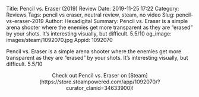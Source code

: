 Title: Pencil vs. Eraser (2019) Review
Date: 2019-11-25 17:22
Category: Reviews
Tags: pencil vs eraser, neutral review, steam, no video
Slug: pencil-vs-eraser-2019
Author: Hexadigital
Summary: Pencil vs. Eraser is a simple arena shooter where the enemies get more transparent as they are “erased” by your shots. It’s interesting visually, but difficult. 5.5/10
og_image: images/steam/1092070.jpg
Appid: 1092070

Pencil vs. Eraser is a simple arena shooter where the enemies get more transparent as they are “erased” by your shots. It’s interesting visually, but difficult. 5.5/10

<center>Check out Pencil vs. Eraser on [Steam](https://store.steampowered.com/app/1092070/?curator_clanid=34633900)!</center>